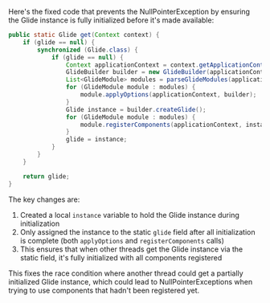 Here's the fixed code that prevents the NullPointerException by ensuring the Glide instance is fully initialized before it's made available:

```java
public static Glide get(Context context) {
    if (glide == null) {
        synchronized (Glide.class) {
            if (glide == null) {
                Context applicationContext = context.getApplicationContext();
                GlideBuilder builder = new GlideBuilder(applicationContext);
                List<GlideModule> modules = parseGlideModules(applicationContext);
                for (GlideModule module : modules) {
                    module.applyOptions(applicationContext, builder);
                }
                Glide instance = builder.createGlide();
                for (GlideModule module : modules) {
                    module.registerComponents(applicationContext, instance);
                }
                glide = instance;
            }
        }
    }

    return glide;
}
```

The key changes are:

1. Created a local `instance` variable to hold the Glide instance during initialization
2. Only assigned the instance to the static `glide` field after all initialization is complete (both `applyOptions` and `registerComponents` calls)
3. This ensures that when other threads get the Glide instance via the static field, it's fully initialized with all components registered

This fixes the race condition where another thread could get a partially initialized Glide instance, which could lead to NullPointerExceptions when trying to use components that hadn't been registered yet.
